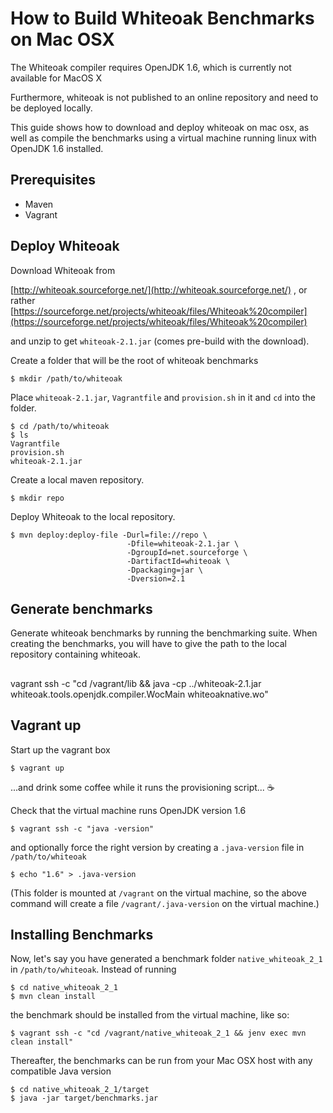 # How to Build Whiteoak Benchmarks on Mac OSX

The Whiteoak compiler requires OpenJDK 1.6, which is currently not available for MacOS X

Furthermore, whiteoak is not published to an online repository and need to be deployed locally.

This guide shows how to download and deploy whiteoak on mac osx, as well as compile the benchmarks using a virtual machine running linux with OpenJDK 1.6 installed.

## Prerequisites

* Maven
* Vagrant

## Deploy Whiteoak

Download Whiteoak from

[http://whiteoak.sourceforge.net/](http://whiteoak.sourceforge.net/)
, or rather
[https://sourceforge.net/projects/whiteoak/files/Whiteoak%20compiler](https://sourceforge.net/projects/whiteoak/files/Whiteoak%20compiler)

and unzip to get ```whiteoak-2.1.jar``` (comes pre-build with the download).

Create a folder that will be the root of whiteoak benchmarks

    $ mkdir /path/to/whiteoak

Place ```whiteoak-2.1.jar```, ```Vagrantfile``` and ```provision.sh``` in it
and ```cd``` into the folder.

    $ cd /path/to/whiteoak
    $ ls
    Vagrantfile
    provision.sh
    whiteoak-2.1.jar

Create a local maven repository.

    $ mkdir repo

Deploy Whiteoak to the local repository.

    $ mvn deploy:deploy-file -Durl=file://repo \
    						  -Dfile=whiteoak-2.1.jar \
    						  -DgroupId=net.sourceforge \
    						  -DartifactId=whiteoak \
    						  -Dpackaging=jar \
    						  -Dversion=2.1

## Generate benchmarks

Generate whiteoak benchmarks by running the benchmarking suite.
When creating the benchmarks, you will have to give the path to the local repository containing whiteoak.

##

vagrant ssh -c "cd /vagrant/lib && java -cp ../whiteoak-2.1.jar whiteoak.tools.openjdk.compiler.WocMain whiteoaknative.wo"


## Vagrant up

Start up the vagrant box

    $ vagrant up
    
...and drink some coffee while it runs the provisioning script... ☕️

Check that the virtual machine runs OpenJDK version 1.6

	$ vagrant ssh -c "java -version"
   
and optionally force the right version by creating a ```.java-version``` file in ```/path/to/whiteoak```

    $ echo "1.6" > .java-version
   
(This folder is mounted at ```/vagrant``` on the virtual machine, so the above command will create a file ```/vagrant/.java-version``` on the virtual machine.)


## Installing Benchmarks

Now, let's say you have generated a benchmark folder ```native_whiteoak_2_1``` in ```/path/to/whiteoak```. Instead of running

    $ cd native_whiteoak_2_1
    $ mvn clean install
    
the benchmark should be installed from the virtual machine, like so:

    $ vagrant ssh -c "cd /vagrant/native_whiteoak_2_1 && jenv exec mvn clean install"

Thereafter, the benchmarks can be run from your Mac OSX host with any compatible Java version

    $ cd native_whiteoak_2_1/target
    $ java -jar target/benchmarks.jar
    
 